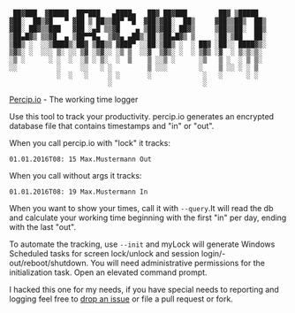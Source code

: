 ```

 ██▓███  ▓█████  ██▀███   ▄████▄   ██▓ ██▓███        ██▓ ▒█████
▓██░  ██▒▓█   ▀ ▓██ ▒ ██▒▒██▀ ▀█  ▓██▒▓██░  ██▒     ▓██▒▒██▒  ██▒
▓██░ ██▓▒▒███   ▓██ ░▄█ ▒▒▓█    ▄ ▒██▒▓██░ ██▓▒     ▒██▒▒██░  ██▒
▒██▄█▓▒ ▒▒▓█  ▄ ▒██▀▀█▄  ▒▓▓▄ ▄██▒░██░▒██▄█▓▒ ▒     ░██░▒██   ██░
▒██▒ ░  ░░▒████▒░██▓ ▒██▒▒ ▓███▀ ░░██░▒██▒ ░  ░ ██▓ ░██░░ ████▓▒░
▒▓▒░ ░  ░░░ ▒░ ░░ ▒▓ ░▒▓░░ ░▒ ▒  ░░▓  ▒▓▒░ ░  ░ ▒▓▒ ░▓  ░ ▒░▒░▒░
░▒ ░      ░ ░  ░  ░▒ ░ ▒░  ░  ▒    ▒ ░░▒ ░      ░▒   ▒ ░  ░ ▒ ▒░
░░          ░     ░░   ░ ░         ▒ ░░░        ░    ▒ ░░ ░ ░ ▒
            ░  ░   ░     ░ ░       ░             ░   ░      ░ ░
                         ░                       ░
```
[Percip.io](https://github.com/antic-eye/percip.io) - The working time logger

Use this tool to track your productivity. percip.io generates an
encrypted database file that contains timestamps and "in" or "out".

When you call percip.io with "lock" it tracks:
```
01.01.2016T08: 15 Max.Mustermann Out
```
When you call without args it tracks:
```
01.01.2016T08: 19 Max.Mustermann In
```
When you want to show your times, call it with `--query`.It will
read the db and calculate your working time beginning with the
first "in" per day, ending with the last "out".

To automate the tracking, use `--init` and myLock will generate
Windows Scheduled tasks for screen lock/unlock and session
login/-out/reboot/shutdown. You will need administrative permissions for
the initialization task. Open an elevated command prompt.

I hacked this one for my needs, if you have special needs to reporting
and logging feel free to [drop an issue](https://github.com/antic-eye/percip.io/issues/new) or file a pull request or fork.
